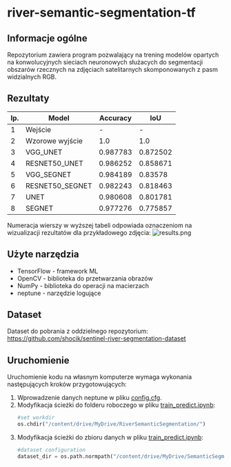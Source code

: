 # river-semantic-segmentation-tf

## Informacje ogólne

Repozytorium zawiera program pozwalający na trening modelów opartych na konwolucyjnych sieciach neuronowych służacych do segmentacji obszarów rzecznych na zdjęciach satelitarnych skomponowanych z pasm widzialnych RGB.

## Rezultaty


lp. | Model | Accuracy | IoU 
--- | --- | --- | ---
1 | Wejście | - | -
2 | Wzorowe wyjście | 1.0 | 1.0 
3 | VGG_UNET | 0.987783 | 0.872502
4 | RESNET50_UNET | 0.986252 | 0.858671
5 | VGG_SEGNET | 0.984189 | 0.83578 
6 | RESNET50_SEGNET | 0.982243 | 0.818463 
7 | UNET | 0.980608 | 0.801781 
8 | SEGNET | 0.977276 | 0.775857 

Numeracja wierszy w wyższej tabeli odpowiada oznaczeniom na wizualizacji rezultatów dla przykładowego zdjęcia:
![results.png](https://i.postimg.cc/y890Vgkn/results.png)


## Użyte narzędzia
- TensorFlow - framework ML
- OpenCV - biblioteka do przetwarzania obrazów
- NumPy - biblioteka do operacji na macierzach
- neptune - narzędzie logujące

## Dataset

Dataset do pobrania z oddzielnego repozytorium: https://github.com/shocik/sentinel-river-segmentation-dataset

## Uruchomienie
Uruchomienie kodu na własnym komputerze wymaga wykonania następujących kroków przygotowujących:

1. Wprowadzenie danych neptune w pliku [config.cfg](config.cfg).
2. Modyfikacja ścieżki do folderu roboczego w pliku [train_predict.ipynb](train_predict.ipynb):
	```python
	#set workdir
	os.chdir("/content/drive/MyDrive/RiverSemanticSegmentation/")
	```
3. Modyfikacja ścieżki do zbioru danych w pliku [train_predict.ipynb](train_predict.ipynb):
	```python
	#dataset configuration
	dataset_dir = os.path.normpath("/content/drive/MyDrive/SemanticSegmentationV2/dataset/")
	```
